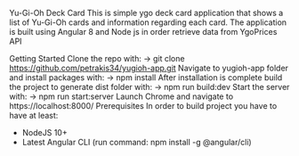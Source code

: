 Yu-Gi-Oh Deck Card
This is simple ygo deck card application that shows a list of Yu-Gi-Oh cards and information regarding each card. The application is built using Angular 8 and Node js in order retrieve data from YgoPrices API

Getting Started
Clone the repo with:
-> git clone https://github.com/petrakis34/yugioh-app.git
Navigate to yugioh-app folder and install packages with:
-> npm install
After installation is complete build the project to generate dist folder with:
-> npm run build:dev
Start the server with:
-> npm run start:server
Launch Chrome and navigate to https://localhost:8000/
Prerequisites
In order to build project you have to have at least:
- NodeJS 10+
- Latest Angular CLI
(run command: npm install -g @angular/cli)